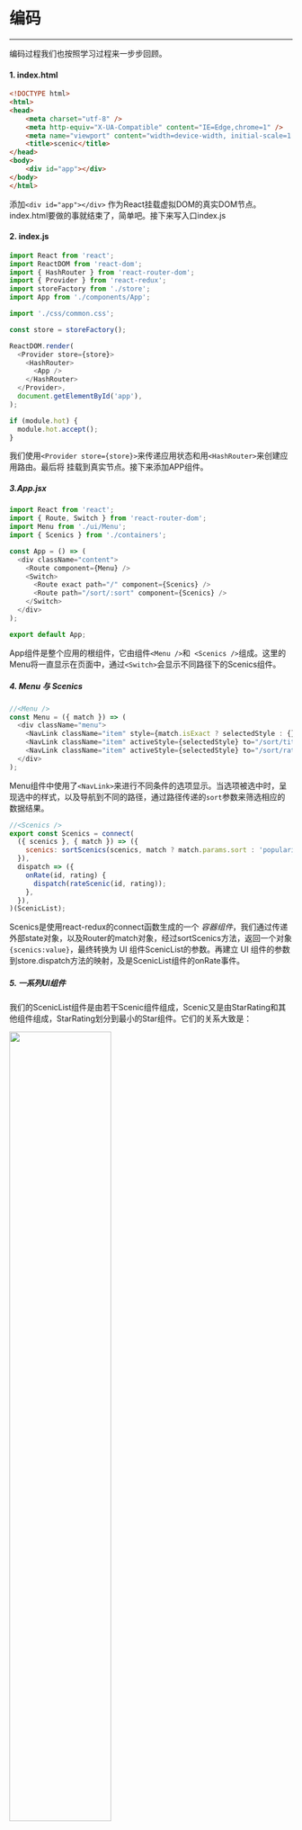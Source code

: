 # 编码
------

编码过程我们也按照学习过程来一步步回顾。

#### 1. index.html

```html
<!DOCTYPE html>
<html>
<head>
    <meta charset="utf-8" />
    <meta http-equiv="X-UA-Compatible" content="IE=Edge,chrome=1" />
    <meta name="viewport" content="width=device-width, initial-scale=1.0 user-scalable=no" media="screen" />
    <title>scenic</title>
</head>
<body>
    <div id="app"></div>
</body>
</html>
```

添加`<div id="app"></div>` 作为React挂载虚拟DOM的真实DOM节点。index.html要做的事就结束了，简单吧。接下来写入口index.js

#### 2. index.js

```javascript
import React from 'react';
import ReactDOM from 'react-dom';
import { HashRouter } from 'react-router-dom';
import { Provider } from 'react-redux';
import storeFactory from './store';
import App from './components/App';

import './css/common.css';

const store = storeFactory();

ReactDOM.render(
  <Provider store={store}>
    <HashRouter>
      <App />
    </HashRouter>
  </Provider>,
  document.getElementById('app'),
);

if (module.hot) {
  module.hot.accept();
}

```

我们使用`<Provider store={store}>`来传递应用状态和用`<HashRouter>`来创建应用路由。最后将<App /> 挂载到真实节点。接下来添加APP组件。

##### 3.App.jsx

```javascript
import React from 'react';
import { Route, Switch } from 'react-router-dom';
import Menu from './ui/Menu';
import { Scenics } from './containers';

const App = () => (
  <div className="content">
    <Route component={Menu} />
    <Switch>
      <Route exact path="/" component={Scenics} />
      <Route path="/sort/:sort" component={Scenics} />
    </Switch>
  </div>
);

export default App;
```

App组件是整个应用的根组件，它由组件`<Menu />`和` <Scenics />`组成。这里的Menu将一直显示在页面中，通过`<Switch>`会显示不同路径下的Scenics组件。

##### 4. Menu 与 Scenics

```javascript
//<Menu />
const Menu = ({ match }) => (
  <div className="menu">
    <NavLink className="item" style={match.isExact ? selectedStyle : {}} to="/">热门</NavLink>
    <NavLink className="item" activeStyle={selectedStyle} to="/sort/title">名字</NavLink>
    <NavLink className="item" activeStyle={selectedStyle} to="/sort/rating">星数</NavLink>
  </div>
);
```
Menu组件中使用了`<NavLink>`来进行不同条件的选项显示。当选项被选中时，呈现选中的样式，以及导航到不同的路径，通过路径传递的`sort`参数来筛选相应的数据结果。

```javascript
//<Scenics />
export const Scenics = connect(
  ({ scenics }, { match }) => ({
    scenics: sortScenics(scenics, match ? match.params.sort : 'popularize'),
  }),
  dispatch => ({
    onRate(id, rating) {
      dispatch(rateScenic(id, rating));
    },
  }),
)(ScenicList);
```
Scenics是使用react-redux的connect函数生成的一个 *容器组件*，我们通过传递外部state对象，以及Router的match对象，经过sortScenics方法，返回一个对象`{scenics:value}`，最终转换为 UI 组件ScenicList的参数。再建立 UI 组件的参数到store.dispatch方法的映射，及是ScenicList组件的onRate事件。

##### 5. 一系列UI组件

我们的ScenicList组件是由若干Scenic组件组成，Scenic又是由StarRating和其他组件组成，StarRating划分到最小的Star组件。它们的关系大致是：

<img src="../images/p2_20.png" width="60%" height="auto" />

###### 5.1 Star

```javascript
//<Star />
const Star = ({ selected = false, onClick = f => f }) => (
  <div
    className={(selected) ? 'star selected' : 'star'}
    onClick={onClick}
    role="button"
    tabIndex="0"
  />
);
```
Star是星星组件，通过传递给他的参数，我们显示它是选中/未选中状态。以及点击事件。role与tabIndex属性是Airbnb的ESLint规范中强调的一些做法，具体可以查看[相关规则](https://github.com/evcohen/eslint-plugin-jsx-a11y/blob/master/docs/rules/no-static-element-interactions.md)。

###### 5.2 StarRating

```javascript
//<StarRating />
const StarRating = ({ starsSelected = 0, totalStars = 5, onRate = f => f }) => (
  <div className="star-rating">
    {[...Array(totalStars)].map((n, i) => (
      <Star
        key={window.parseInt(i.toString())} //用index当中key被认为是“反模式”，此处星星组件只是纯展示，不会有排序/增加等情况，所以可用。
        selected={i < starsSelected}
        onClick={() => onRate(i + 1)}
      />
    ))}
    <p>你给它{starsSelected}星，满分{totalStars}星</p>
  </div>
);
```

StarRating组件有3个参数，starsSelected选中的数量，totalStars总共的个数，以及onRate方法，通过总星星个数来渲染Star，并根据starsSelected来设置当前星星是否被选中。以及注册每个星星的onClick事件。

###### 5.3 Scenic

```javascript
//<Scenic />
class Scenic extends Component {
  render() {
    const {
      id, title, tag, popularize, background, address, rating, onRate,
    } = this.props;
    return (
      <div className="scenic" data-id={id}>
        <img alt="" className="bg" src={background || BgDefault} />
        <p className="title">{title}</p>
        <div className="starbox">
          <StarRating starsSelected={rating} onRate={onRate} />
        </div>
        <p className="popularize">{popularize}</p>
        <p className="tag">{tag}</p>
        <p className="address">{address}</p>
      </div>
    );
  }
}
```

###### 5.4 ScenicList

```javascript
const ScenicList = ({ scenics = [], onRate = f => f }) => (
  <div className="scenic-list">
    {(scenics.length === 0) ? <p className="no-tip">景区：0</p>
      : scenics.map(s => (
        <Scenic
          key={s.id}//利用景区的id值作为唯一的key，在后续重新排序时react根据key来确定是否是同一组件
          {...s}
          onRate={rating => onRate(s.id, rating)}
        />
      ))}
  </div>
);
```

##### 6. 状态与数据

使用redux来管理应用数据流，我们需要做下面几件事：

* 创建store
* 添加中间件
* 创建Reducers/创建Actions
* 利用`react-redux`传递Store和创建容器组件(containers)

###### 6.1 数据结构

我们首先创建一个initialState.json用于存放应用初始状态：

```json
{
  "scenics": [
    {
      "id": "",
      "title": "",
      "tag": "",
      "address":"",
      "popularize": 0,
      "background": "",
      "rating":0
    }
  ],
  "fetching":"none"
}
```

可以看出我们的状态树由`scenics`和`fetching`组成，`scenics`存储景区数据，是个array。`fetching`表示当前数据状态，“none”表示未请求。

###### 6.2 创建store

```javascript
import { createStore, combineReducers, applyMiddleware } from 'redux';
import thunk from 'redux-thunk';
import { scenics, fetching } from './reducers';
import stateData from '../../data/initialState';

const logger = store => next => action => {
  console.groupCollapsed('dispatching', action.type);
  console.log('prev state', store.getState());
  console.log('action', action);
  const result = next(action);
  console.log('next state', store.getState());
  console.groupEnd();
  return result;
};

const saver = store => next => action => {
  const result = next(action);
  localStorage['redux-store'] = JSON.stringify(store.getState());
  return result;
};

const storeFactory = (initialState = stateData) => {
  const local = localStorage['redux-store'];
  return applyMiddleware(thunk, logger, saver)(createStore)(
    combineReducers({ scenics, fetching }), local ? JSON.parse(local) : initialState
  );
};

export default storeFactory;
```

storeFactory返回了store，并添加了三个中间件thunk, logger, saver功能，thunk来自`redux-thunk` 让应用可以创建异步ActionCreator，即返回的结果是一个函数，而不是对象，这个函数的表现形式如下：

```javascript
export const fetchScenicData = () => (dispatch, getState) => {...}
```
可以在这里进行一些异步操作，例如数据请求等。

logger中间件是自定义的，用于在控制台打印一些日志信息。

saver中间件是把应用State树通过localStorage方式保存在本地。

中间件通过`applyMiddleware()`方法添加进store。

工厂方法采用`const store = applyMiddleware()(createStore)(reducer, preloadedState)` 方式创建。

`combineReducers({ scenics, fetching })`将多个reducer合并为单个reducer。

`local ? JSON.parse(local) : initialState` 判断本地是否存在数据，若不存在就使用`initialState = stateData`即是initialState.json导入的初始化数据。

###### 6.3 数据处理

Reducers是State树对应的各部分数据的具体处理方案，通过reducer来处理不同的action，reducer是纯函数，接收state与action，返回新的state。

`const scenics = (state = [], action = {type: null}) => { return []}`

类似上面的scenics函数，我们处理了scenics的某些action，使之生成新的scenics list。

参数之一的action是具体的更新描述，为了简化分发action的工作，我们使用Action生成器来创建Action。Action生成器 传入一些必要的参数，返回一个新的Action对象。类似下面的表示：

`export const rateScenic = (id, rating) => ({
  type: Constants.RATE_SCENIC,
  id,
  rating,
});`

上面的rateScenic是同步的，传入后立马返回结果，下面将介绍异步情况。

###### 6.4 数据请求

状态管理就是数据管理，回忆一下之前是怎样向服务器请求数据的？[std7](../../std/std7/menu)中我们使用了`fetch()`函数在组件的生命周期函数：`componentDidMount()`中，向服务器请求数据并在返回后修改了程序的State。那在redux中应该如何做呢？

我们知道redux中通过store.dispatch(Action)来分发Action，以达到更新State的目的，而Action Creator（动作生成器）是用来生成Action的方法，在ActionCreator中，我们封装了生成Action的细节，它包含了成功创建一个Action的所有逻辑，在这里应该存放所有和后端API交互逻辑相关的内容，所以我们可以在此执行“异步操作”（数据请求等）。

```javascript
export const fetchScenicData = () => (dispatch) => {
  dispatch({
    type: Constants.FETCH_SCENIC,
    msg: 'pending',
  });

  fetch('http://test.com/api/v1/scenicservice/scenics')
    .then(response => response.json())
    .then((data) => {
      if (data.status) {
        const res = data.result.list.map(v => ({
          id: v._id,
          title: v.name,
          tag: v.tag,
          address: v.address,
          popularize: v.popularize,
          background: v.newcover ? v.newcover.url : '',
          rating: 0,
        }));
        dispatch({
          type: Constants.FETCH_SCENIC,
          msg: 'finish',
        });
        const action = initListAction(res);
        dispatch(action);
      }
    });
};
```
fetchScenicData返回的不是具体的Action，而是一个函数，它的第一个参数是dispatch，我们在向服务器拉取数据之前利用dispatch分发一个Action，将应用的state树中的`fetching`更新为`pending`。然后利用Fetch API 请求后台数据。完成请求时在根据结果更新`fetching`，成功：finish，错误：error。然后处理完数据格式后，分发Constants.INIT_LIST_ACTION来更新scenics数据。

###### 6.5 传递Store和创建容器组件

```javascript
const store = storeFactory();
ReactDOM.render(
  <Provider store={store}>
    <HashRouter>
      <App />
    </HashRouter>
  </Provider>,
  document.getElementById('app'),
);
```
```javascript
const mapStateToProps =({scenics},{match}) => {
  return { 
    scenics: sortScenics(scenics, match.params.sort)
  };
};

const mapDispatchToProps = dispatch => {
  return { 
    onRate(id, rating){
      dispatch(rateScenic(id, rating));
    },
    onFetch(){
      dispatch(fetchScenicData());
    }
  };
}
export const Scenics = connect(
 mapStateToProps,
 mapDispatchToProps
)(ScenicList);
```
`react-redux`提供来connect()函数来链接UI组件与外部state，生成一个容器组件。mapStateToProps即是将state映射到组件的props，mapDispatchToProps用来将事件操作映射到组件props。

我们修改ScenicList，

```javascript
class ScenicList extends Component {
  componentDidMount() {//在此请求scenics数据
    const { onFetch = f => f } = this.props;
    onFetch();
    console.log('loading data...');
  }

  render() {
    const { scenics = [], onRate = f => f } = this.props;
    return (
      <div className="scenic-list">//根据scenics属性来渲染Scenic
        {(scenics.length === 0) ? <p className="no-tip">景区：0</p>
          : scenics.map(s => (
            <Scenic
              key={s.id}
              {...s}
              onRate={rating => onRate(s.id, rating)}
            />
          ))}
      </div>
    );
  }
}
```

[回顾/小结](./part4.md)



